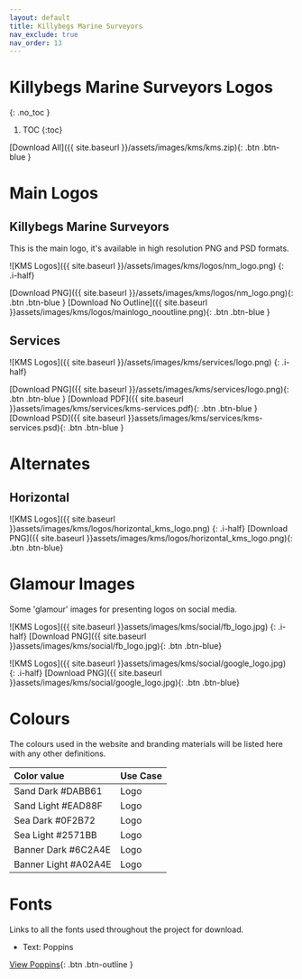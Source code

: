 ```yaml
---
layout: default
title: Killybegs Marine Surveyors
nav_exclude: true
nav_order: 13
---
```


# Killybegs Marine Surveyors Logos
{: .no_toc }

1. TOC
{:toc}

[Download All]({{ site.baseurl }}/assets/images/kms/kms.zip){: .btn .btn-blue }

# Main Logos

## Killybegs Marine Surveyors

This is the main logo, it's available in high resolution PNG and PSD formats.

![KMS Logos]({{ site.baseurl }}/assets/images/kms/logos/nm_logo.png)
{: .i-half}

[Download PNG]({{ site.baseurl }}/assets/images/kms/logos/nm_logo.png){: .btn .btn-blue }
[Download No Outline]({{ site.baseurl }}assets/images/kms/logos/mainlogo_nooutline.png){: .btn .btn-blue }

## Services

![KMS Logos]({{ site.baseurl }}/assets/images/kms/services/logo.png)
{: .i-half}

[Download PNG]({{ site.baseurl }}/assets/images/kms/services/logo.png){: .btn .btn-blue }
[Download PDF]({{ site.baseurl }}assets/images/kms/services/kms-services.pdf){: .btn .btn-blue }
[Download PSD]({{ site.baseurl }}assets/images/kms/services/kms-services.psd){: .btn .btn-blue }

# Alternates

## Horizontal

![KMS Logos]({{ site.baseurl }}assets/images/kms/logos/horizontal_kms_logo.png)
{: .i-half}
[Download PNG]({{ site.baseurl }}assets/images/kms/logos/horizontal_kms_logo.png){: .btn .btn-blue}

# Glamour Images

Some 'glamour' images for presenting logos on social media.

![KMS Logos]({{ site.baseurl }}assets/images/kms/social/fb_logo.jpg)
{: .i-half}
[Download PNG]({{ site.baseurl }}assets/images/kms/social/fb_logo.jpg){: .btn .btn-blue}

![KMS Logos]({{ site.baseurl }}assets/images/kms/social/google_logo.jpg)
{: .i-half}
[Download PNG]({{ site.baseurl }}assets/images/kms/social/google_logo.jpg){: .btn .btn-blue}

# Colours

The colours used in the website and branding materials will be listed here with any other definitions.

| Color value                                                                                                         | Use Case |
| :------------------------------------------------------------------------------------------------------------------ | :------- |
| <span class="d-inline-block p-2 mr-1 v-align-middle" style="background-color:#DABB61 " ></span> Sand Dark #DABB61   | Logo     |
| <span class="d-inline-block p-2 mr-1 v-align-middle" style="background-color:#EAD88F " ></span> Sand Light #EAD88F  | Logo     |
| <span class="d-inline-block p-2 mr-1 v-align-middle" style="background-color:#0F2B72" ></span> Sea Dark #0F2B72     | Logo     |
| <span class="d-inline-block p-2 mr-1 v-align-middle" style="background-color:#2571BB" ></span> Sea Light #2571BB    | Logo     |
| <span class="d-inline-block p-2 mr-1 v-align-middle" style="background-color:#6C2A4E" ></span> Banner Dark #6C2A4E  | Logo     |
| <span class="d-inline-block p-2 mr-1 v-align-middle" style="background-color:#A02A4E" ></span> Banner Light #A02A4E | Logo     |

# Fonts

Links to all the fonts used throughout the project for download.

-   Text: Poppins

[View Poppins](https://fonts.google.com/specimen/Poppins){: .btn .btn-outline }
